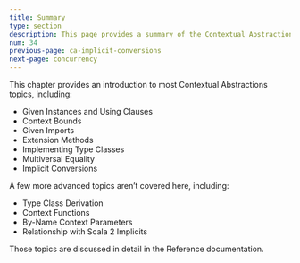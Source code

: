 ```yaml
---
title: Summary
type: section
description: This page provides a summary of the Contextual Abstractions lessons.
num: 34
previous-page: ca-implicit-conversions
next-page: concurrency
---
```


This chapter provides an introduction to most Contextual Abstractions topics, including:

- Given Instances and Using Clauses
- Context Bounds
- Given Imports
- Extension Methods
- Implementing Type Classes
- Multiversal Equality
- Implicit Conversions

A few more advanced topics aren’t covered here, including:

- Type Class Derivation
- Context Functions
- By-Name Context Parameters
- Relationship with Scala 2 Implicits

Those topics are discussed in detail in the Reference documentation.






